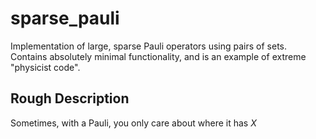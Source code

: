# sparse_pauli
Implementation of large, sparse Pauli operators using pairs of sets. Contains absolutely minimal functionality, and is an example of extreme "physicist code".

## Rough Description
Sometimes, with a Pauli, you only care about where it has $X$
